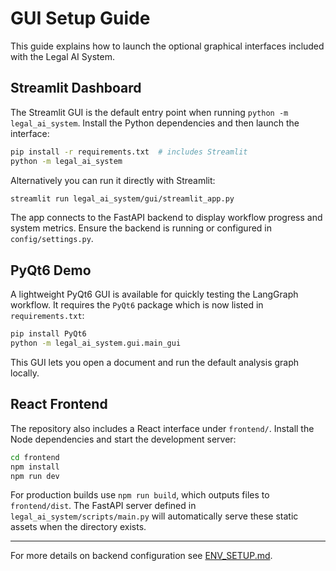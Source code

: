 # GUI Setup Guide

This guide explains how to launch the optional graphical interfaces included with the Legal AI System.

## Streamlit Dashboard

The Streamlit GUI is the default entry point when running `python -m legal_ai_system`.
Install the Python dependencies and then launch the interface:

```bash
pip install -r requirements.txt  # includes Streamlit
python -m legal_ai_system
```

Alternatively you can run it directly with Streamlit:

```bash
streamlit run legal_ai_system/gui/streamlit_app.py
```

The app connects to the FastAPI backend to display workflow progress and system metrics.
Ensure the backend is running or configured in `config/settings.py`.

## PyQt6 Demo

A lightweight PyQt6 GUI is available for quickly testing the LangGraph workflow.
It requires the `PyQt6` package which is now listed in `requirements.txt`:

```bash
pip install PyQt6
python -m legal_ai_system.gui.main_gui
```

This GUI lets you open a document and run the default analysis graph locally.

## React Frontend

The repository also includes a React interface under `frontend/`.
Install the Node dependencies and start the development server:

```bash
cd frontend
npm install
npm run dev
```

For production builds use `npm run build`, which outputs files to `frontend/dist`.
The FastAPI server defined in `legal_ai_system/scripts/main.py` will automatically
serve these static assets when the directory exists.

---
For more details on backend configuration see [ENV_SETUP.md](ENV_SETUP.md).
